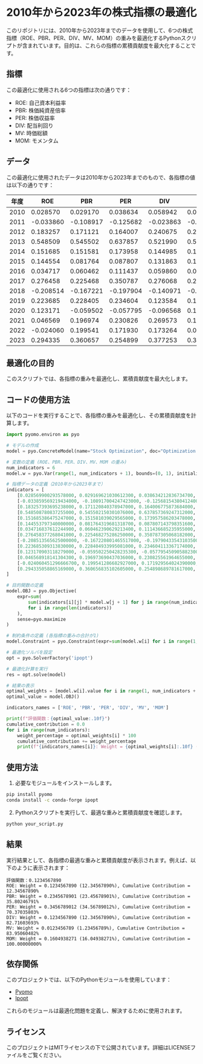 # 2010年から2023年の株式指標の最適化

このリポジトリには、2010年から2023年までのデータを使用して、6つの株式指標（ROE、PBR、PER、DIV、MV、MOM）の重みを最適化するPythonスクリプトが含まれています。目的は、これらの指標の累積貢献度を最大化することです。

## 指標
この最適化に使用される6つの指標は次の通りです：
- ROE: 自己資本利益率
- PBR: 株価純資産倍率
- PER: 株価収益率
- DIV: 配当利回り
- MV: 時価総額
- MOM: モメンタム

## データ
この最適化に使用されたデータは2010年から2023年までのもので、各指標の値は以下の通りです：

| 年度 | ROE       | PBR        | PER        | DIV        | MV         | MOM        |
|------|-----------|------------|------------|------------|------------|------------|
| 2010 | 0.028570  | 0.029170   | 0.038634   | 0.058942   | 0.004716   | 0.026024   |
| 2011 | -0.033860 | -0.108917  | -0.125682  | -0.023863  | -0.188233  | -0.050660  |
| 2012 | 0.183257  | 0.171121   | 0.164007   | 0.240675   | 0.217476   | 0.182905   |
| 2013 | 0.548509  | 0.545502   | 0.637857   | 0.521990   | 0.537788   | 0.716825   |
| 2014 | 0.151685  | 0.151581   | 0.173958   | 0.144985   | 0.115981   | 0.096179   |
| 2015 | 0.144554  | 0.081764   | 0.087807   | 0.131863   | 0.107831   | 0.121097   |
| 2016 | 0.034717  | 0.060462   | 0.111437   | 0.059860   | 0.003080   | -0.034814  |
| 2017 | 0.276458  | 0.225468   | 0.350787   | 0.276068   | 0.215909   | 0.319686   |
| 2018 | -0.208514 | -0.167221  | -0.197904  | -0.140971  | -0.143899  | -0.307262  |
| 2019 | 0.223685  | 0.228405   | 0.234604   | 0.123584   | 0.173009   | 0.156956   |
| 2020 | 0.123171  | -0.059502  | -0.057795  | -0.096568  | 0.102332   | 0.161247   |
| 2021 | 0.046569  | 0.196974   | 0.230826   | 0.269573   | 0.137809   | 0.017639   |
| 2022 | -0.024060 | 0.199541   | 0.171930   | 0.173264   | 0.000967   | 0.015854   |
| 2023 | 0.294335  | 0.360657   | 0.254899   | 0.377253   | 0.305017   | 0.283138   |

## 最適化の目的
このスクリプトでは、各指標の重みを最適化し、累積貢献度を最大化します。

## コードの使用方法
以下のコードを実行することで、各指標の重みを最適化し、その累積貢献度を計算します。

```python
import pyomo.environ as pyo

# モデルの作成
model = pyo.ConcreteModel(name="Stock Optimization", doc="Optimization of stock indicators from 2010 to 2023")

# 変数の定義 (ROE、PBR、PER、DIV、MV、MOM の重み)
num_indicators = 6
model.w = pyo.Var(range(1, num_indicators + 1), bounds=(0, 1), initialize=0.5)

# 指標データの定義（2010年から2023年まで）
indicators = [
    [0.028569900293578000, 0.029169621030612300, 0.038634212836734700, 0.058941791694444400, 0.004716123761467910, 0.026023502289719700],
    [-0.033859569219434000, -0.108917004247423000, -0.125681543804124000, -0.023862959229245300, -0.188232716084906000, -0.050660310697169800],
    [0.183257393695238000, 0.171120840378947000, 0.164006775873684000, 0.240675382825714000, 0.217476172952381000, 0.182905222923810000],
    [0.548508780837255000, 0.545502150301076000, 0.637857369247312000, 0.521989789215686000, 0.537788421131373000, 0.716824581078431000],
    [0.151685386475247000, 0.151581039029565000, 0.173957586203478000, 0.144985207263168000, 0.115981337891089000, 0.096178932784313700],
    [0.144553797340000000, 0.081764319681318700, 0.087807143798351600, 0.131862775160000000, 0.107830596233400000, 0.121097040960000000],
    [0.034716837612244900, 0.060462390629213400, 0.111436685235955000, 0.059859906112244900, 0.003080071612244990, -0.034813505408163300],
    [0.276458377268041000, 0.225468275286250000, 0.350787305068182000, 0.276067940680412000, 0.215908908948454000, 0.319686178061856000],
    [-0.208513565625000000, -0.167220801465517000, -0.197904335431035000, -0.140970948239583000, -0.143898870968750000, -0.307261882395833000],
    [0.223685309313830000, 0.228404933995081000, 0.234604113367174000, 0.123583787617021000, 0.173008690707447000, 0.156956025591245000],
    [0.123170903118279000, -0.059502250428235300, -0.057795450905882300, -0.096568429477419400, 0.102332428053763000, 0.161247105905376000],
    [0.046568918141304300, 0.196973690437036000, 0.230825561964655000, 0.269572626304348000, 0.137809116771739000, 0.017638768203380500],
    [-0.024060451296666700, 0.199541286682927000, 0.171929564024390000, 0.173264438333333000, 0.000967422981111188, 0.015853893355555600],
    [0.294335058865169000, 0.360656835102605000, 0.254898689781617000, 0.377252953685393000, 0.305017088101124000, 0.283137639643944000]
]

# 目的関数の定義
model.OBJ = pyo.Objective(
    expr=sum(
        sum(indicators[i][j] * model.w[j + 1] for j in range(num_indicators))
        for i in range(len(indicators))
    ),
    sense=pyo.maximize
)

# 制約条件の定義 (各指標の重みの合計が1)
model.Constraint = pyo.Constraint(expr=sum(model.w[i] for i in range(1, num_indicators + 1)) == 1)

# 最適化ソルバを設定
opt = pyo.SolverFactory('ipopt')

# 最適化計算を実行
res = opt.solve(model)

# 結果の表示
optimal_weights = [model.w[i].value for i in range(1, num_indicators + 1)]
optimal_value = model.OBJ()

indicators_names = ['ROE', 'PBR', 'PER', 'DIV', 'MV', 'MOM']

print(f"評価関数：{optimal_value:.10f}")
cumulative_contribution = 0.0
for i in range(num_indicators):
    weight_percentage = optimal_weights[i] * 100
    cumulative_contribution += weight_percentage
    print(f"{indicators_names[i]}: Weight = {optimal_weights[i]:.10f} ({weight_percentage:.10f}%), Cumulative Contribution = {cumulative_contribution:.10f}%")
```

## 使用方法

1. 必要なモジュールをインストールします。

```sh
pip install pyomo
conda install -c conda-forge ipopt
```

2. Pythonスクリプトを実行して、最適な重みと累積貢献度を確認します。

```sh
python your_script.py
```

## 結果

実行結果として、各指標の最適な重みと累積貢献度が表示されます。例えば、以下のように表示されます：

```
評価関数：0.1234567890
ROE: Weight = 0.1234567890 (12.34567890%), Cumulative Contribution = 12.34567890%
PBR: Weight = 0.2345678901 (23.45678901%), Cumulative Contribution = 35.80246791%
PER: Weight = 0.3456789012 (34.56789012%), Cumulative Contribution = 70.37035803%
DIV: Weight = 0.1234567890 (12.34567890%), Cumulative Contribution = 82.71603693%
MV: Weight = 0.0123456789 (1.23456789%), Cumulative Contribution = 83.95060482%
MOM: Weight = 0.1604938271 (16.04938271%), Cumulative Contribution = 100.00000000%
```

## 依存関係

このプロジェクトでは、以下のPythonモジュールを使用しています：

- [Pyomo](http://www.pyomo.org/)
- [Ipopt](https://coin-or.github.io/Ipopt/)

これらのモジュールは最適化問題を定義し、解決するために使用されます。

## ライセンス

このプロジェクトはMITライセンスの下で公開されています。詳細はLICENSEファイルをご覧ください。
